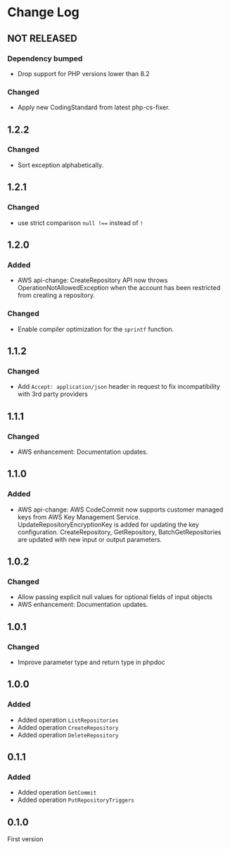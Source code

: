 # Change Log

## NOT RELEASED

### Dependency bumped

- Drop support for PHP versions lower than 8.2

### Changed

- Apply new CodingStandard from latest php-cs-fixer.

## 1.2.2

### Changed

- Sort exception alphabetically.

## 1.2.1

### Changed

- use strict comparison `null !==` instead of `!`

## 1.2.0

### Added

- AWS api-change: CreateRepository API now throws OperationNotAllowedException when the account has been restricted from creating a repository.

### Changed

- Enable compiler optimization for the `sprintf` function.

## 1.1.2

### Changed

- Add `Accept: application/json` header in request to fix incompatibility with 3rd party providers

## 1.1.1

### Changed

- AWS enhancement: Documentation updates.

## 1.1.0

### Added

- AWS api-change: AWS CodeCommit now supports customer managed keys from AWS Key Management Service. UpdateRepositoryEncryptionKey is added for updating the key configuration. CreateRepository, GetRepository, BatchGetRepositories are updated with new input or output parameters.

## 1.0.2

### Changed

- Allow passing explicit null values for optional fields of input objects
- AWS enhancement: Documentation updates.

## 1.0.1

### Changed

- Improve parameter type and return type in phpdoc

## 1.0.0

### Added

- Added operation `ListRepositories`
- Added operation `CreateRepository`
- Added operation `DeleteRepository`

## 0.1.1

### Added

- Added operation `GetCommit`
- Added operation `PutRepositoryTriggers`

## 0.1.0

First version
